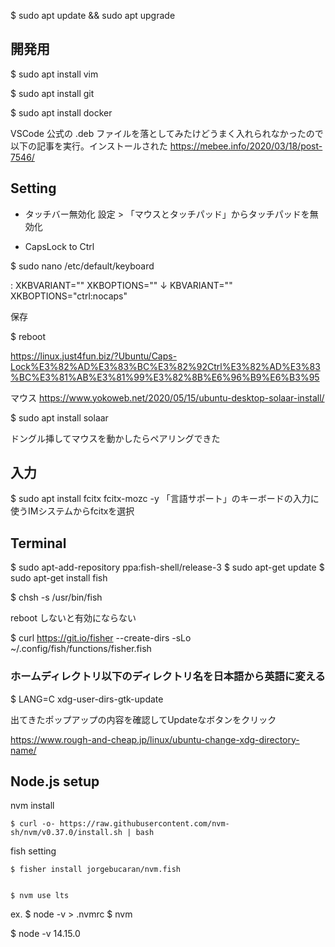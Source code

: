 $ sudo apt update && sudo apt upgrade


## 開発用
$ sudo apt install vim

$ sudo apt install git


$ sudo apt install docker


VSCode
公式の .deb ファイルを落としてみたけどうまく入れられなかったので以下の記事を実行。インストールされた
https://mebee.info/2020/03/18/post-7546/


## Setting

* タッチバー無効化
設定 > 「マウスとタッチパッド」からタッチパッドを無効化

* CapsLock to Ctrl

$ sudo nano /etc/default/keyboard

:
XKBVARIANT=""
XKBOPTIONS=""
↓
KBVARIANT=""
XKBOPTIONS="ctrl:nocaps"

保存

$ reboot

https://linux.just4fun.biz/?Ubuntu/Caps-Lock%E3%82%AD%E3%83%BC%E3%82%92Ctrl%E3%82%AD%E3%83%BC%E3%81%AB%E3%81%99%E3%82%8B%E6%96%B9%E6%B3%95


マウス
https://www.yokoweb.net/2020/05/15/ubuntu-desktop-solaar-install/

$ sudo apt install solaar

ドングル挿してマウスを動かしたらペアリングできた


## 入力

$ sudo apt install fcitx fcitx-mozc -y
「言語サポート」のキーボードの入力に使うIMシステムからfcitxを選択

## Terminal

$ sudo apt-add-repository ppa:fish-shell/release-3
$ sudo apt-get update
$ sudo apt-get install fish

$ chsh -s /usr/bin/fish 

reboot しないと有効にならない

$ curl https://git.io/fisher --create-dirs -sLo ~/.config/fish/functions/fisher.fish


### ホームディレクトリ以下のディレクトリ名を日本語から英語に変える

$ LANG=C xdg-user-dirs-gtk-update

出てきたポップアップの内容を確認してUpdateなボタンをクリック

https://www.rough-and-cheap.jp/linux/ubuntu-change-xdg-directory-name/



## Node.js setup

nvm install

```
$ curl -o- https://raw.githubusercontent.com/nvm-sh/nvm/v0.37.0/install.sh | bash
```

fish setting

```
$ fisher install jorgebucaran/nvm.fish


$ nvm use lts
```

ex.
$ node -v > .nvmrc
$ nvm

$ node -v
14.15.0

